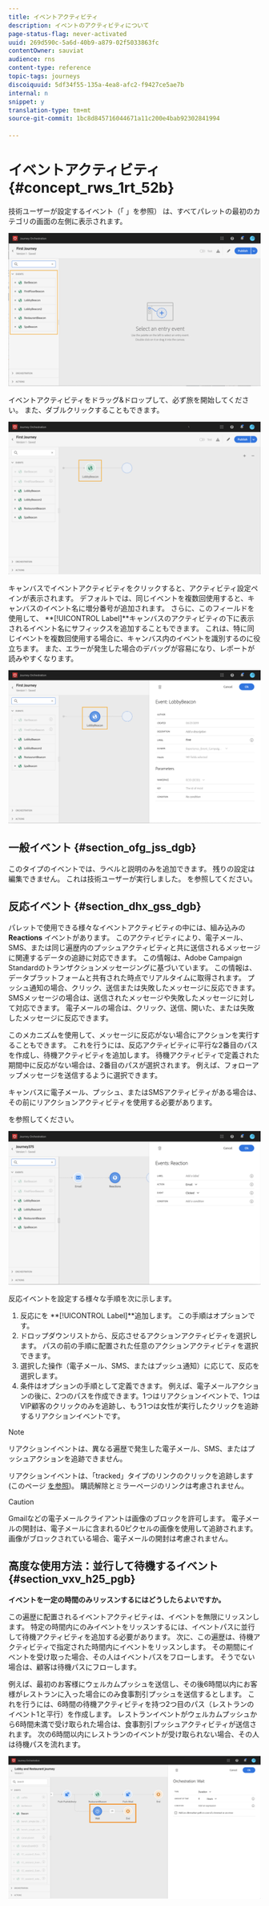 ```yaml
---
title: イベントアクティビティ
description: イベントのアクティビティについて
page-status-flag: never-activated
uuid: 269d590c-5a6d-40b9-a879-02f5033863fc
contentOwner: sauviat
audience: rns
content-type: reference
topic-tags: journeys
discoiquuid: 5df34f55-135a-4ea8-afc2-f9427ce5ae7b
internal: n
snippet: y
translation-type: tm+mt
source-git-commit: 1bc8d845716044671a11c200e4bab92302841994

---
```



# イベントアクティビティ {#concept_rws_1rt_52b}

技術ユーザーが設定するイベント（「 」を参照） [](../event/about-events.md) は、すべてパレットの最初のカテゴリの画面の左側に表示されます。

![](../assets/journey43.png)

イベントアクティビティをドラッグ&amp;ドロップして、必ず旅を開始してください。 また、ダブルクリックすることもできます。

![](../assets/journey44.png)

キャンバスでイベントアクティビティをクリックすると、アクティビティ設定ペインが表示されます。 デフォルトでは、同じイベントを複数回使用すると、キャンバスのイベント名に増分番号が追加されます。 さらに、このフィールドを使用して、 **[!UICONTROL Label]**キャンバスのアクティビティの下に表示されるイベント名にサフィックスを追加することもできます。 これは、特に同じイベントを複数回使用する場合に、キャンバス内のイベントを識別するのに役立ちます。 また、エラーが発生した場合のデバッグが容易になり、レポートが読みやすくなります。

![](../assets/journey33.png)

## 一般イベント {#section_ofg_jss_dgb}

このタイプのイベントでは、ラベルと説明のみを追加できます。 残りの設定は編集できません。 これは技術ユーザーが実行しました。 [](../event/about-events.md)を参照してください。

## 反応イベント {#section_dhx_gss_dgb}

パレットで使用できる様々なイベントアクティビティの中には、組み込みの **Reactions** イベントがあります。 このアクティビティにより、電子メール、SMS、または同じ遍歴内のプッシュアクティビティと共に送信されるメッセージに関連するデータの追跡に対応できます。 この情報は、Adobe Campaign Standardのトランザクションメッセージングに基づいています。 この情報は、データプラットフォームと共有された時点でリアルタイムに取得されます。 プッシュ通知の場合、クリック、送信または失敗したメッセージに反応できます。 SMSメッセージの場合は、送信されたメッセージや失敗したメッセージに対して対応できます。 電子メールの場合は、クリック、送信、開いた、または失敗したメッセージに反応できます。

このメカニズムを使用して、メッセージに反応がない場合にアクションを実行することもできます。 これを行うには、反応アクティビティに平行な2番目のパスを作成し、待機アクティビティを追加します。 待機アクティビティで定義された期間中に反応がない場合は、2番目のパスが選択されます。 例えば、フォローアップメッセージを送信するように選択できます。

キャンバスに電子メール、プッシュ、またはSMSアクティビティがある場合は、その前にリアクションアクティビティを使用する必要があります。

[](../building-journeys/about-action-activities.md)を参照してください。

![](../assets/journey45.png)

反応イベントを設定する様々な手順を次に示します。

1. 反応にを **[!UICONTROL Label]**追加します。 この手順はオプションです。
1. ドロップダウンリストから、反応させるアクションアクティビティを選択します。 パスの前の手順に配置された任意のアクションアクティビティを選択できます。
1. 選択した操作（電子メール、SMS、またはプッシュ通知）に応じて、反応を選択します。
1. 条件はオプションの手順として定義できます。 例えば、電子メールアクションの後に、2つのパスを作成できます。1つはリアクションイベントで、1つはVIP顧客のクリックのみを追跡し、もう1つは女性が実行したクリックを追跡するリアクションイベントです。

>[!NOTE]
>
>リアクションイベントは、異なる遍歴で発生した電子メール、SMS、またはプッシュアクションを追跡できません。
>
>リアクションイベントは、「tracked」タイプのリンクのクリックを追跡します(このページ [を参照](https://docs.adobe.com/content/help/en/campaign-standard/using/designing-content/links.html#about-tracked-urls))。 購読解除とミラーページのリンクは考慮されません。

>[!CAUTION]
>
>Gmailなどの電子メールクライアントは画像のブロックを許可します。 電子メールの開封は、電子メールに含まれる0ピクセルの画像を使用して追跡されます。 画像がブロックされている場合、電子メールの開封は考慮されません。

## 高度な使用方法：並行して待機するイベント{#section_vxv_h25_pgb}

**イベントを一定の時間のみリッスンするにはどうしたらよいですか。**

この遍歴に配置されるイベントアクティビティは、イベントを無限にリッスンします。 特定の時間内にのみイベントをリッスンするには、イベントパスに並行して待機アクティビティを追加する必要があります。 次に、この遍歴は、待機アクティビティで指定された時間内にイベントをリッスンします。 その期間にイベントを受け取った場合、その人はイベントパスをフローします。 そうでない場合は、顧客は待機パスにフローします。

例えば、最初のお客様にウェルカムプッシュを送信し、その後6時間以内にお客様がレストランに入った場合にのみ食事割引プッシュを送信するとします。 これを行うには、6時間の待機アクティビティを持つ2つ目のパス（レストランのイベント1と平行）を作成します。 レストランイベントがウェルカムプッシュから6時間未満で受け取られた場合は、食事割引プッシュアクティビティが送信されます。 次の6時間以内にレストランのイベントが受け取られない場合、その人は待機パスを流れます。

![](../assets/journeyuc2_31.png)

